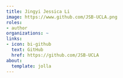 ```yaml
---
title: Jingyi Jessica Li
image: https://www.github.com/JSB-UCLA.png
roles:
- author
organizations: ~
links:
- icon: bi-github
  text: GitHub
  href: https://github.com/JSB-UCLA
about:
  template: jolla
---
```


